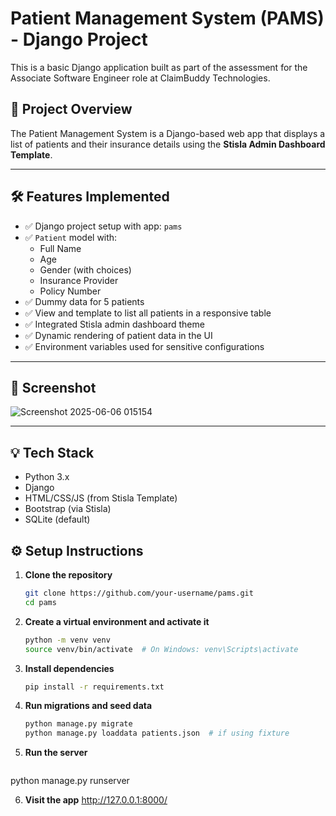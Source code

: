 
# Patient Management System (PAMS) - Django Project

This is a basic Django application built as part of the assessment for the Associate Software Engineer role at ClaimBuddy Technologies.

## 📌 Project Overview

The Patient Management System is a Django-based web app that displays a list of patients and their insurance details using the **Stisla Admin Dashboard Template**.

---

## 🛠️ Features Implemented

- ✅ Django project setup with app: `pams`
- ✅ `Patient` model with:
  - Full Name
  - Age
  - Gender (with choices)
  - Insurance Provider
  - Policy Number
- ✅ Dummy data for 5 patients
- ✅ View and template to list all patients in a responsive table
- ✅ Integrated Stisla admin dashboard theme
- ✅ Dynamic rendering of patient data in the UI
- ✅ Environment variables used for sensitive configurations

---

## 📸 Screenshot

![Screenshot 2025-06-06 015154](https://github.com/user-attachments/assets/efa79919-f01e-4b57-b964-7c2b4925b806)


---

## 💡 Tech Stack

- Python 3.x
- Django
- HTML/CSS/JS (from Stisla Template)
- Bootstrap (via Stisla)
- SQLite (default)



## ⚙️ Setup Instructions

1. **Clone the repository**
   ```bash
   git clone https://github.com/your-username/pams.git
   cd pams

2. **Create a virtual environment and activate it**
   ```bash
   python -m venv venv
   source venv/bin/activate  # On Windows: venv\Scripts\activate

3. **Install dependencies**
   ```bash
   pip install -r requirements.txt

4. **Run migrations and seed data**
   ```bash
   python manage.py migrate
   python manage.py loaddata patients.json  # if using fixture

5. **Run the server**
    ```bash
  python manage.py runserver

6. **Visit the app**
   http://127.0.0.1:8000/




